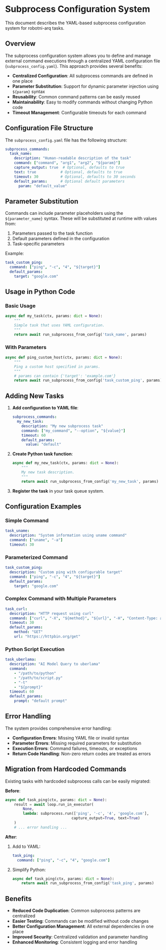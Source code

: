 # Subprocess Configuration System

This document describes the YAML-based subprocess configuration system for robotni-arq tasks.

## Overview

The subprocess configuration system allows you to define and manage external command executions through a centralized YAML configuration file (`subprocess_config.yaml`). This approach provides several benefits:

- **Centralized Configuration**: All subprocess commands are defined in one place
- **Parameter Substitution**: Support for dynamic parameter injection using `${param}` syntax
- **Reusability**: Common command patterns can be easily reused
- **Maintainability**: Easy to modify commands without changing Python code
- **Timeout Management**: Configurable timeouts for each command

## Configuration File Structure

The `subprocess_config.yaml` file has the following structure:

```yaml
subprocess_commands:
  task_name:
    description: "Human-readable description of the task"
    command: ["command", "arg1", "arg2", "${param}"]
    capture_output: true  # Optional, defaults to true
    text: true           # Optional, defaults to true
    timeout: 30          # Optional, defaults to 30 seconds
    default_params:      # Optional default parameters
      param: "default_value"
```

## Parameter Substitution

Commands can include parameter placeholders using the `${parameter_name}` syntax. These will be substituted at runtime with values from:

1. Parameters passed to the task function
2. Default parameters defined in the configuration
3. Task-specific parameters

Example:
```yaml
task_custom_ping:
  command: ["ping", "-c", "4", "${target}"]
  default_params:
    target: "google.com"
```

## Usage in Python Code

### Basic Usage

```python
async def my_task(ctx, params: dict = None):
    """
    Simple task that uses YAML configuration.
    """
    return await run_subprocess_from_config('task_name', params)
```

### With Parameters

```python
async def ping_custom_host(ctx, params: dict = None):
    """
    Ping a custom host specified in params.
    """
    # params can contain {'target': 'example.com'}
    return await run_subprocess_from_config('task_custom_ping', params)
```

## Adding New Tasks

1. **Add configuration to YAML file**:
   ```yaml
   subprocess_commands:
     my_new_task:
       description: "My new subprocess task"
       command: ["my_command", "--option", "${value}"]
       timeout: 60
       default_params:
         value: "default"
   ```

2. **Create Python task function**:
   ```python
   async def my_new_task(ctx, params: dict = None):
       """
       My new task description.
       """
       return await run_subprocess_from_config('my_new_task', params)
   ```

3. **Register the task** in your task queue system.

## Configuration Examples

### Simple Command
```yaml
task_uname:
  description: "System information using uname command"
  command: ["uname", "-a"]
  timeout: 30
```

### Parameterized Command
```yaml
task_custom_ping:
  description: "Custom ping with configurable target"
  command: ["ping", "-c", "4", "${target}"]
  default_params:
    target: "google.com"
```

### Complex Command with Multiple Parameters
```yaml
task_curl:
  description: "HTTP request using curl"
  command: ["curl", "-X", "${method}", "${url}", "-H", "Content-Type: application/json"]
  timeout: 30
  default_params:
    method: "GET"
    url: "https://httpbin.org/get"
```

### Python Script Execution
```yaml
task_uberlama:
  description: "AI Model Query to uberlama"
  command: 
    - "/path/to/python"
    - "/path/to/script.py"
    - "-t"
    - "${prompt}"
  timeout: 60
  default_params:
    prompt: "default prompt"
```

## Error Handling

The system provides comprehensive error handling:

- **Configuration Errors**: Missing YAML file or invalid syntax
- **Parameter Errors**: Missing required parameters for substitution
- **Execution Errors**: Command failures, timeouts, or exceptions
- **Return Code Handling**: Non-zero return codes are treated as errors

## Migration from Hardcoded Commands

Existing tasks with hardcoded subprocess calls can be easily migrated:

**Before**:
```python
async def task_ping(ctx, params: dict = None):
    result = await loop.run_in_executor(
        None, 
        lambda: subprocess.run(['ping', '-c', '4', 'google.com'], 
                              capture_output=True, text=True)
    )
    # ... error handling ...
```

**After**:
1. Add to YAML:
   ```yaml
   task_ping:
     command: ["ping", "-c", "4", "google.com"]
   ```

2. Simplify Python:
   ```python
   async def task_ping(ctx, params: dict = None):
       return await run_subprocess_from_config('task_ping', params)
   ```

## Benefits

- **Reduced Code Duplication**: Common subprocess patterns are centralized
- **Easier Testing**: Commands can be modified without code changes
- **Better Configuration Management**: All external dependencies in one place
- **Improved Security**: Centralized validation and parameter handling
- **Enhanced Monitoring**: Consistent logging and error handling